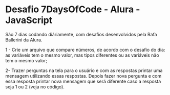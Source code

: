 <h1>Desafio 7DaysOfCode - Alura - JavaScript</h1>

São 7 dias codando diáriamente, com desafios desenvolvidos pela Rafa Ballerini da Alura.

1 - Crie um arquivo que compare números, de acordo com o desafio do dia: as variáveis tem o mesmo valor, mas tipos diferentes ou as variáveis não tem o mesmo valor;

2- Trazer perguntas na tela para o usuário e com as respostas printar uma mensagem utilizando essas respostas. Depois fazer nova pergunta e com essa resposta printar nova mensagem que será diferente caso a resposta seja 1 ou 2 (veja no código).
